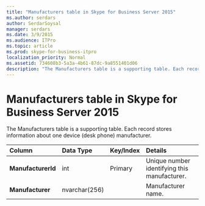 ```yaml
---
title: "Manufacturers table in Skype for Business Server 2015"
ms.author: serdars
author: SerdarSoysal
manager: serdars
ms.date: 3/9/2015
ms.audience: ITPro
ms.topic: article
ms.prod: skype-for-business-itpro
localization_priority: Normal
ms.assetid: 734608b3-5a3a-4b61-87dc-9a8551401d06
description: "The Manufacturers table is a supporting table. Each record stores information about one device (desk phone) manufacturer."
---
```


# Manufacturers table in Skype for Business Server 2015
 
The Manufacturers table is a supporting table. Each record stores information about one device (desk phone) manufacturer.
  
|**Column**|**Data Type**|**Key/Index**|**Details**|
|:-----|:-----|:-----|:-----|
|**ManufacturerId** <br/> |int  <br/> |Primary  <br/> |Unique number identifying this manufacturer.  <br/> |
|**Manufacturer** <br/> |nvarchar(256)  <br/> | <br/> |Manufacturer name.  <br/> |
   

